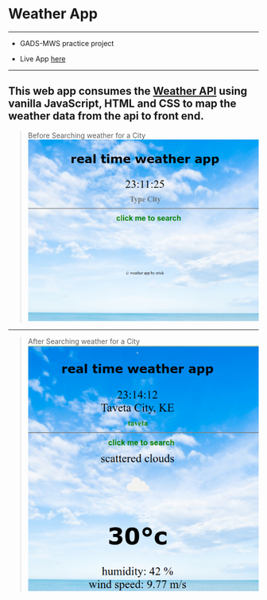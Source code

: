# Weather App

---
- GADS-MWS practice project

- Live App [here](https://weather-app-kiminza.firebaseapp.com/)

---
This web app consumes the [Weather API](https://openweathermap.org/api) using vanilla JavaScript, HTML and CSS to map the weather data from the api to front end.
---
> Before Searching weather for a City
![nodataweather](images/nosearch.png)

---
> After Searching weather for a City
![data](images/weatherdata.png)
